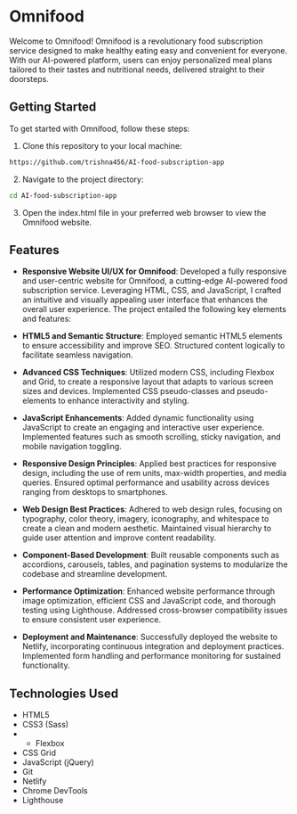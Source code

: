 # Omnifood

Welcome to Omnifood! Omnifood is a revolutionary food subscription service designed to make healthy eating easy and convenient for everyone. With our AI-powered platform, users can enjoy personalized meal plans tailored to their tastes and nutritional needs, delivered straight to their doorsteps.

## Getting Started

To get started with Omnifood, follow these steps:

1. Clone this repository to your local machine:

  ```bash
  https://github.com/trishna456/AI-food-subscription-app
  ```

2. Navigate to the project directory:
  ```bash
  cd AI-food-subscription-app
  ```

3. Open the index.html file in your preferred web browser to view the Omnifood website.

## Features

- **Responsive Website UI/UX for Omnifood**: Developed a fully responsive and user-centric website for Omnifood, a cutting-edge AI-powered food subscription service. Leveraging HTML, CSS, and JavaScript, I crafted an intuitive and visually appealing user interface that enhances the overall user experience. The project entailed the following key elements and features:

- **HTML5 and Semantic Structure**: Employed semantic HTML5 elements to ensure accessibility and improve SEO. Structured content logically to facilitate seamless navigation.

- **Advanced CSS Techniques**: Utilized modern CSS, including Flexbox and Grid, to create a responsive layout that adapts to various screen sizes and devices. Implemented CSS pseudo-classes and pseudo-elements to enhance interactivity and styling.

- **JavaScript Enhancements**: Added dynamic functionality using JavaScript to create an engaging and interactive user experience. Implemented features such as smooth scrolling, sticky navigation, and mobile navigation toggling.

- **Responsive Design Principles**: Applied best practices for responsive design, including the use of rem units, max-width properties, and media queries. Ensured optimal performance and usability across devices ranging from desktops to smartphones.

- **Web Design Best Practices**: Adhered to web design rules, focusing on typography, color theory, imagery, iconography, and whitespace to create a clean and modern aesthetic. Maintained visual hierarchy to guide user attention and improve content readability.

- **Component-Based Development**: Built reusable components such as accordions, carousels, tables, and pagination systems to modularize the codebase and streamline development.

- **Performance Optimization**: Enhanced website performance through image optimization, efficient CSS and JavaScript code, and thorough testing using Lighthouse. Addressed cross-browser compatibility issues to ensure consistent user experience.

- **Deployment and Maintenance**: Successfully deployed the website to Netlify, incorporating continuous integration and deployment practices. Implemented form handling and performance monitoring for sustained functionality.


## Technologies Used

- HTML5
- CSS3 (Sass)
- - Flexbox
- CSS Grid
- JavaScript (jQuery)
- Git
- Netlify
- Chrome DevTools
- Lighthouse
